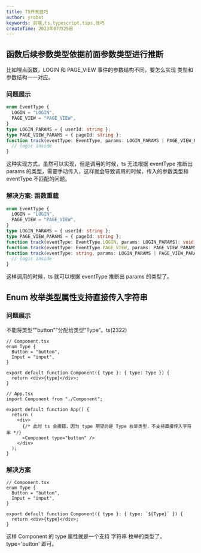 ```yaml
---
title: TS开发技巧
author: yrobot
keywords: 前端,ts,typescript,tips,技巧
createTime: 2023年07月25日
---
```


## 函数后续参数类型依据前面参数类型进行推断

比如埋点函数，LOGIN 和 PAGE_VIEW 事件的参数结构不同，要怎么实现 类型和参数结构一一对应。

### 问题展示

```ts
enum EventType {
  LOGIN = "LOGIN",
  PAGE_VIEW = "PAGE_VIEW",
}
type LOGIN_PARAMS = { userId: string };
type PAGE_VIEW_PARAMS = { pageId: string };
function track(eventType: EventType, params: LOGIN_PARAMS | PAGE_VIEW_PARAMS) {
  // logic inside
}
```

这种实现方式，虽然可以实现，但是调用的时候，ts 无法根据 eventType 推断出 params 的类型，需要手动传入，这样就会导致调用的时候，传入的参数类型和 eventType 不匹配的问题。

### 解决方案: 函数重载

```ts
enum EventType {
  LOGIN = "LOGIN",
  PAGE_VIEW = "PAGE_VIEW",
}
type LOGIN_PARAMS = { userId: string };
type PAGE_VIEW_PARAMS = { pageId: string };
function track(eventType: EventType.LOGIN, params: LOGIN_PARAMS): void;
function track(eventType: EventType.PAGE_VIEW, params: PAGE_VIEW_PARAMS): void;
function track(eventType: string, params: LOGIN_PARAMS | PAGE_VIEW_PARAMS) {
  // logic inside
}
```

这样调用的时候，ts 就可以根据 eventType 推断出 params 的类型了。

## Enum 枚举类型属性支持直接传入字符串

### 问题展示

不能将类型“"button"”分配给类型“Type”。ts(2322)

```tsx
// Component.tsx
enum Type {
  Button = "button",
  Input = "input",
}

export default function Component({ type }: { type: Type }) {
  return <div>{type}</div>;
}

// App.tsx
import Component from "./Component";

export default function App() {
  return (
    <div>
      {/* 此时 ts 会报错，因为 type 期望的是 Type 枚举类型，不支持直接传入字符串 */}
      <Component type="button" />
    </div>
  );
}
```

### 解决方案

```tsx
// Component.tsx
enum Type {
  Button = "button",
  Input = "input",
}

export default function Component({ type }: { type: `${Type}` }) {
  return <div>{type}</div>;
}
```

这样 Component 的 type 属性就是一个支持 字符串 枚举的类型了，type='button' 即可。
